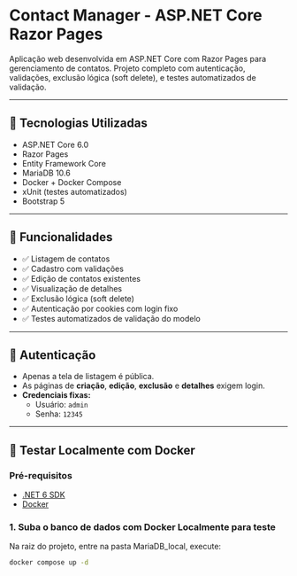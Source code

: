 # Contact Manager - ASP.NET Core Razor Pages

Aplicação web desenvolvida em ASP.NET Core com Razor Pages para gerenciamento de contatos. Projeto completo com autenticação, validações, exclusão lógica (soft delete), e testes automatizados de validação.

---

## 🔧 Tecnologias Utilizadas

- ASP.NET Core 6.0
- Razor Pages
- Entity Framework Core
- MariaDB 10.6
- Docker + Docker Compose
- xUnit (testes automatizados)
- Bootstrap 5

---

## 🚀 Funcionalidades

- ✅ Listagem de contatos
- ✅ Cadastro com validações
- ✅ Edição de contatos existentes
- ✅ Visualização de detalhes
- ✅ Exclusão lógica (soft delete)
- ✅ Autenticação por cookies com login fixo
- ✅ Testes automatizados de validação do modelo

---

## 🔐 Autenticação

- Apenas a tela de listagem é pública.
- As páginas de **criação**, **edição**, **exclusão** e **detalhes** exigem login.
- **Credenciais fixas:**
  - Usuário: `admin`
  - Senha: `12345`

---

## 🐳 Testar Localmente com Docker

### Pré-requisitos

- [.NET 6 SDK](https://dotnet.microsoft.com/en-us/download/dotnet/6.0)
- [Docker](https://www.docker.com/)

### 1. Suba o banco de dados com Docker Localmente para teste

Na raiz do projeto, entre na pasta MariaDB_local, execute:

```bash
docker compose up -d

